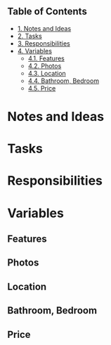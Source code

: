 <div id="table-of-contents">
<h2>Table of Contents</h2>
<div id="text-table-of-contents">
<ul>
<li><a href="#org1861469">1. Notes and Ideas</a></li>
<li><a href="#org356965d">2. Tasks</a></li>
<li><a href="#orgc6a6823">3. Responsibilities</a></li>
<li><a href="#org8025637">4. Variables</a>
<ul>
<li><a href="#orgfe3624d">4.1. Features</a></li>
<li><a href="#org9247b52">4.2. Photos</a></li>
<li><a href="#orgb2eaf5c">4.3. Location</a></li>
<li><a href="#org71acb3d">4.4. Bathroom, Bedroom</a></li>
<li><a href="#org9f1f4bc">4.5. Price</a></li>
</ul>
</li>
</ul>
</div>
</div>


<a id="org1861469"></a>

# Notes and Ideas


<a id="org356965d"></a>

# Tasks


<a id="orgc6a6823"></a>

# Responsibilities


<a id="org8025637"></a>

# Variables


<a id="orgfe3624d"></a>

## Features


<a id="org9247b52"></a>

## Photos


<a id="orgb2eaf5c"></a>

## Location


<a id="org71acb3d"></a>

## Bathroom, Bedroom


<a id="org9f1f4bc"></a>

## Price

